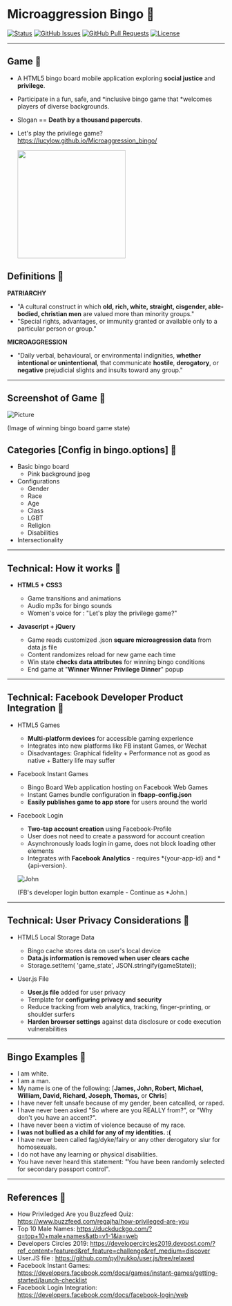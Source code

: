 # Microaggression Bingo &#x1F49C;

<div>
  
  [![Status](https://img.shields.io/badge/status-active-success.svg)]()
  [![GitHub Issues](https://img.shields.io/github/issues/lucylow/Microaggression_bingo.svg)](https://github.com/lucylow/Microaggression_bingo/issues)
  [![GitHub Pull Requests](https://img.shields.io/github/issues-pr/lucylow/Microaggression_bingo.svg)](https://github.com/lucylow/Microaggression_bingo/pulls)
  [![License](https://img.shields.io/cran/l/devtools)]()

</div>

---
## Game &#x1F49C;
* A HTML5 bingo board mobile application exploring **social justice** and **privilege**.
* Participate in a fun, safe, and *inclusive bingo game that *welcomes players of diverse backgrounds.
* Slogan == **Death by a thousand papercuts**.
* Let's play the privilege game? https://lucylow.github.io/Microaggression_bingo/


  <img src="https://github.com/lucylow/Microaggression_bingo/blob/master/microaggression_mini_logo.png" width="250" height="250">




## Definitions &#x1F49C;

**PATRIARCHY**
* "A cultural construct in which **old, rich, white, straight, cisgender, able-bodied, christian men** are valued more than minority groups."
* "Special rights, advantages, or immunity granted or available only to a particular person or group."

**MICROAGGRESSION**
* "Daily verbal, behavioural, or environmental indignities, **whether intentional or unintentional**, that communicate **hostile**, **derogatory**, or **negative** prejudicial slights and insults toward any group."

---

## Screenshot of Game &#x1F49C;
![Picture](https://github.com/lucylow/Microaggression_bingo/blob/master/win%20state%202.png)

(Image of winning bingo board game state)

## Categories [Config in bingo.options] &#x1F49C;
* Basic bingo board
  * Pink background jpeg
* Configurations 
  * Gender
  * Race
  * Age
  * Class
  * LGBT
  * Religion
  * Disabilities
* Intersectionality

---

## Technical: How it works  &#x1F49C;

* **HTML5 + CSS3** 
  * Game transitions and animations
  * Audio mp3s for bingo sounds
  * Women's voice for : "Let's play the privilege game?"
  
* **Javascript + jQuery**
  * Game reads customized .json **square microagression data** from data.js file
  * Content randomizes reload for new game each time 
  * Win state **checks data attributes** for winning bingo conditions
  * End game at "**Winner Winner Privilege Dinner**" popup

---

## Technical: Facebook Developer Product Integration &#x1F49C;

* HTML5 Games
  * **Multi-platform devices** for accessible gaming experience
  * Integrates into new platforms like FB instant Games, or Wechat
  * Disadvantages: Graphical fidelity + Performance not as good as native + Battery life may suffer
    
* Facebook Instant Games
  * Bingo Board Web application hosting on Facebook Web Games
  * Instant Games bundle configuration in **fbapp-config.json** 
  * **Easily publishes game to app store** for users around the world
  
* Facebook Login
  * **Two-tap account creation** using Facebook-Profile
  * User does not need to create a password for account creation
  * Asynchronously loads login in game, does not block loading other elements
  * Integrates with **Facebook Analytics** - requires *{your-app-id} and *{api-version}.
  
  ![John](https://github.com/lucylow/Microaggression_bingo/blob/master/FB%20Continue%20as%20John.png)
  
  (FB's developer login button example - Continue as *John.)
  
---
  
## Technical: User Privacy Considerations &#x1F49C;
* HTML5 Local Storage Data
  * Bingo cache stores data on user's local device
  * **Data.js information is removed when user clears cache**
  * Storage.setItem( 'game_state', JSON.stringify(gameState));

* User.js File
  * **User.js file** added for user privacy 
  * Template for **configuring privacy and security**
  * Reduce tracking from web analytics, tracking, finger-printing, or shoulder surfers
  * **Harden browser settings** against data disclosure or code execution vulnerabilities


---

## Bingo Examples &#x1F49C;

* I am white.
* I am a man.
* My name is one of the following: [**James, John, Robert, Michael, William, David, Richard, Joseph, Thomas,** or **Chris**]
* I have never felt unsafe because of my gender, been catcalled, or raped.
* I have never been asked "So where are you REALLY from?", or "Why don't you have an accent?".
* I have never been a victim of violence because of my race.
* **I was not bullied as a child for any of my identities. :(**
* I have never been called fag/dyke/fairy or any other derogatory slur for homosexuals.
* I do not have any learning or physical disabilities.
* You have never heard this statement: "You have been randomly selected for secondary passport control".

---

## References &#x1F49C;
* How Priviledged Are you Buzzfeed Quiz: https://www.buzzfeed.com/regajha/how-privileged-are-you
* Top 10 Male Names: https://duckduckgo.com/?q=top+10+male+names&atb=v1-1&ia=web
* Developers Circles 2019: https://developercircles2019.devpost.com/?ref_content=featured&ref_feature=challenge&ref_medium=discover
* User.JS file : https://github.com/pyllyukko/user.js/tree/relaxed
* Facebook Instant Games: https://developers.facebook.com/docs/games/instant-games/getting-started/launch-checklist
* Facebook Login Integration: https://developers.facebook.com/docs/facebook-login/web


